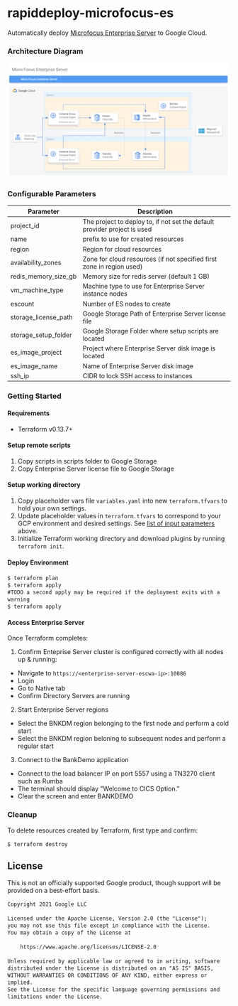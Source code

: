 # rapiddeploy-microfocus-es

Automatically deploy [Microfocus Enterprise Server](https://www.microfocus.com/en-us/products/enterprise-server/overview) to Google Cloud. 

### Architecture Diagram

![Architecture Diagram of Enterprise Server on GCP](./diagram.png)

### Configurable Parameters

Parameter | Description 
--- | ---
project_id | The project to deploy to, if not set the default provider project is used
name | prefix to use for created resources
region | Region for cloud resources
availability_zones | Zone for cloud resources (if not specified first zone in region used)
redis_memory_size_gb | Memory size for redis server (default 1 GB)
vm_machine_type | Machine type to use for Enterprise Server instance nodes
escount | Number of ES nodes to create
storage_license_path | Google Storage Path of Enterprise Server license file
storage_setup_folder | Google Storage Folder where setup scripts are located
es_image_project | Project where Enterprise Server disk image is located
es_image_name | Name of Enterprise Server disk image
ssh_ip | CIDR to lock SSH access to instances

### Getting Started

#### Requirements
* Terraform v0.13.7+

#### Setup remote scripts
1. Copy scripts in scripts folder to Google Storage
2. Copy Enterprise Server license file to Google Storage

#### Setup working directory
1. Copy placeholder vars file `variables.yaml` into new `terraform.tfvars` to hold your own settings.
2. Update placeholder values in `terraform.tfvars` to correspond to your GCP environment and desired settings. See [list of input parameters](#configurable-parameters) above.
3. Initialize Terraform working directory and download plugins by running `terraform init`.

#### Deploy Environment

```shell
$ terraform plan
$ terraform apply
#TODO a second apply may be required if the deployment exits with a warning
$ terraform apply
```

#### Access Enterprise Server

Once Terraform completes:

1. Confirm Enteprise Server cluster is configured correctly with all nodes up & running:
  * Navigate to `https://<enterprise-server-escwa-ip>:10086`
  * Login
  * Go to Native tab
  * Confirm Directory Servers are running

2. Start Enterprise Server regions
  * Select the BNKDM region belonging to the first node and perform a cold start
  * Select the BNKDM region beloning to subsequent nodes and perform a regular start

3. Connect to the BankDemo application
  * Connect to the load balancer IP on port 5557 using a TN3270 client such as Rumba
  * The terminal should display "Welcome to CICS Option."
  * Clear the screen and enter BANKDEMO

### Cleanup

To delete resources created by Terraform, first type and confirm:
``` shell
$ terraform destroy
```

## License

This is not an officially supported Google product, though support will be provided on a best-effort basis.

```
Copyright 2021 Google LLC

Licensed under the Apache License, Version 2.0 (the "License");
you may not use this file except in compliance with the License.
You may obtain a copy of the License at

    https://www.apache.org/licenses/LICENSE-2.0

Unless required by applicable law or agreed to in writing, software
distributed under the License is distributed on an "AS IS" BASIS,
WITHOUT WARRANTIES OR CONDITIONS OF ANY KIND, either express or implied.
See the License for the specific language governing permissions and
limitations under the License.
